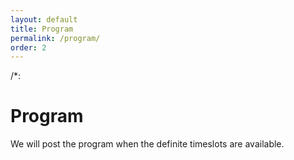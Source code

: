 ```yaml
---
layout: default
title: Program
permalink: /program/
order: 2
---
```

/*:
# Program

We will post the program when the definite timeslots are available. 
